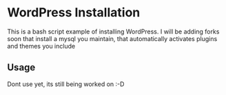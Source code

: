# WordPress Installation 

This is a bash script example of installing WordPress. I will be adding forks soon that install a mysql you maintain, that automatically activates plugins and themes you include

## Usage

Dont use yet, its still being worked on :-D
